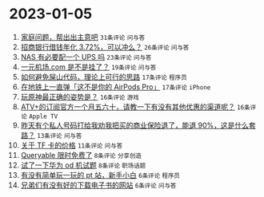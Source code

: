 # 2023-01-05

1. [家庭问题，帮出出主意吧](https://www.v2ex.com/t/906669) `31条评论` `问与答`
1. [招商银行借钱年化 3.72%，可以冲么？](https://www.v2ex.com/t/906665) `26条评论` `问与答`
1. [NAS 有必要配一个 UPS 吗](https://www.v2ex.com/t/906654) `23条评论` `问与答`
1. [一元机场.com 是不是挂了？](https://www.v2ex.com/t/906651) `19条评论` `问与答`
1. [如何避免屎山代码，理论上可行的思路](https://www.v2ex.com/t/906667) `17条评论` `程序员`
1. [在地铁上一直弹「这不是你的 AirPods Pro」](https://www.v2ex.com/t/906657) `17条评论` `iPhone`
1. [玩原神最正确的姿势是？](https://www.v2ex.com/t/906663) `16条评论` `游戏`
1. [ATV+的订阅官方一个月五六十，请教一下有没有其他优惠的渠道呢？](https://www.v2ex.com/t/906650) `16条评论` `Apple TV`
1. [昨天有个私人号码打给我劝我把买的商业保险退了，能退 90%，这是什么套路？](https://www.v2ex.com/t/906653) `13条评论` `问与答`
1. [关于 TF 卡的价格](https://www.v2ex.com/t/906655) `11条评论` `问与答`
1. [Queryable 限时免费了](https://www.v2ex.com/t/906659) `8条评论` `分享创造`
1. [试了一下华为 od 机试题](https://www.v2ex.com/t/906656) `8条评论` `职场话题`
1. [有没有简单玩一玩的 pt 站，新手小白](https://www.v2ex.com/t/906672) `6条评论` `程序员`
1. [兄弟们有没有好的下载电子书的网站](https://www.v2ex.com/t/906664) `6条评论` `问与答`
